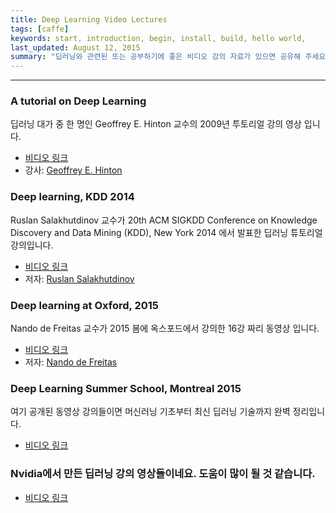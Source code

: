 ```yaml
---
title: Deep Learning Video Lectures
tags: [caffe]
keywords: start, introduction, begin, install, build, hello world,
last_updated: August 12, 2015
summary: "딥러닝와 관련된 또는 공부하기에 좋은 비디오 강의 자료가 있으면 공유해 주세요."
---
```


***

### A tutorial on Deep Learning

딥러닝 대가 중 한 명인 Geoffrey E. Hinton 교수의 2009년 투토리얼 강의 영상 입니다. 

   * [비디오 링크](http://videolectures.net/jul09_hinton_deeplearn/)
   * 강사: [Geoffrey E. Hinton](http://www.cs.toronto.edu/~hinton/)

### Deep learning, KDD 2014
Ruslan Salakhutdinov 교수가 20th ACM SIGKDD Conference on Knowledge Discovery and Data Mining (KDD), New York 2014 에서 발표한 딥러닝 튜토리얼 강의입니다. 

   * [비디오 링크](http://videolectures.net/kdd2014_salakhutdinov_deep_learning/)
   * 저자: [Ruslan Salakhutdinov](http://www.cs.toronto.edu/~rsalakhu/index.html)

### Deep learning at Oxford, 2015
Nando de Freitas 교수가 2015 봄에 옥스포드에서 강의한 16강 짜리 동영상 입니다. 

   * [비디오 링크](https://www.youtube.com/playlist?list=PLE6Wd9FR--EfW8dtjAuPoTuPcqmOV53Fu)
   * 저자: [Nando de Freitas](http://www.cs.ox.ac.uk/people/nando.defreitas)

### Deep Learning Summer School, Montreal 2015
여기 공개된 동영상 강의들이면 머신러닝 기초부터 최신 딥러닝 기술까지 완벽 정리입니다. 

   * [비디오 링크](http://videolectures.net/deeplearning2015_montreal/)

### Nvidia에서 만든 딥러닝 강의 영상들이네요. 도움이 많이 될 것 같습니다.

  * [비디오 링크](https://www.youtube.com/playlist?list=PL5B692fm6--tI-ijknnVZWbXU2H4JpSYe)
  


